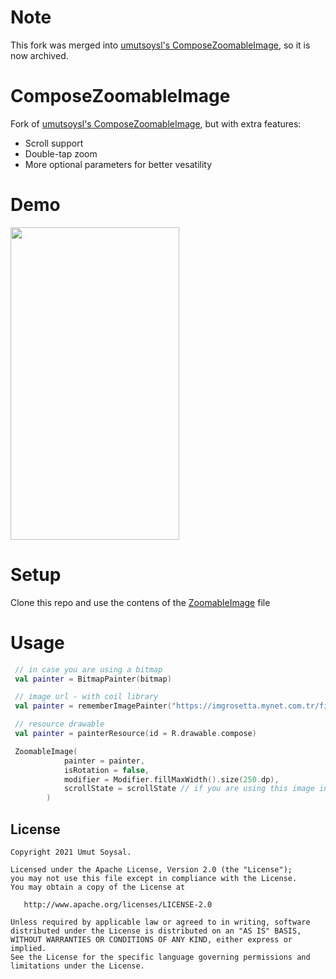 # Note
This fork was merged into [umutsoysl's ComposeZoomableImage](https://github.com/umutsoysl/ComposeZoomableImage), so it is now archived.

# ComposeZoomableImage
Fork of [umutsoysl's ComposeZoomableImage](https://github.com/umutsoysl/ComposeZoomableImage), but with extra features:

- Scroll support
- Double-tap zoom
- More optional parameters for better vesatility

# Demo

<img src="gif/demo.gif" width="270" height="500"/>


# Setup

Clone this repo and use the contens of the [ZoomableImage](https://github.com/joaopegoraro/ComposeZoomableImagePlus/blob/main/zoomableimage/src/main/java/com/umut/soysal/zoomableimage/ZoomableImage.kt) file

# Usage

```kotlin
 // in case you are using a bitmap
 val painter = BitmapPainter(bitmap)

 // image url - with coil library
 val painter = rememberImagePainter("https://imgrosetta.mynet.com.tr/file/12220872/12220872-1200x824.jpg")

 // resource drawable
 val painter = painterResource(id = R.drawable.compose)

 ZoomableImage(
            painter = painter,
            isRotation = false,
            modifier = Modifier.fillMaxWidth().size(250.dp),
            scrollState = scrollState // if you are using this image inside a scrollable component
        )

```


License
--------


    Copyright 2021 Umut Soysal.

    Licensed under the Apache License, Version 2.0 (the "License");
    you may not use this file except in compliance with the License.
    You may obtain a copy of the License at

       http://www.apache.org/licenses/LICENSE-2.0

    Unless required by applicable law or agreed to in writing, software
    distributed under the License is distributed on an "AS IS" BASIS,
    WITHOUT WARRANTIES OR CONDITIONS OF ANY KIND, either express or implied.
    See the License for the specific language governing permissions and
    limitations under the License.
